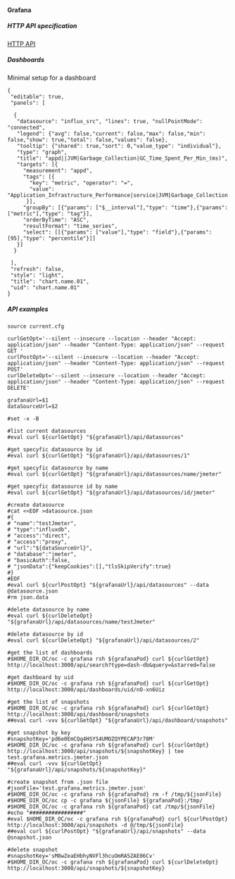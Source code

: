 #### Grafana

##### HTTP API specification

[HTTP API](../utils.maintenance/grafana/samples.grafana.http.api.bash)

##### Dashboards

Minimal setup for a dashboard

    {
     "editable": true,
     "panels": [
    
      {
       "datasource": "influx_src", "lines": true, "nullPointMode": "connected",
       "legend": {"avg": false,"current": false,"max": false,"min": false,"show": true,"total": false,"values": false},
       "tooltip": {"shared": true,"sort": 0,"value_type": "individual"},
       "type": "graph",
       "title": "appd||JVM|Garbage_Collection|GC_Time_Spent_Per_Min_(ms)",
       "targets": [{
         "measurement": "appd",
         "tags": [{
           "key": "metric", "operator": "=",
           "value": "Application_Infrastructure_Performance|service|JVM|Garbage_Collection|GC_Time_Spent_Per_Min_(ms)"
          }],
         "groupBy": [{"params": ["$__interval"],"type": "time"},{"params": ["metric"],"type": "tag"}],
         "orderByTime": "ASC",
         "resultFormat": "time_series",
         "select": [[{"params": ["value"],"type": "field"},{"params": [95],"type": "percentile"}]]
       }]
      }
    
     ],
     "refresh": false,
     "style": "light",
     "title": "chart.name.01",
     "uid": "chart.name.01"
    }

##### API examples

    source current.cfg
    
    curlGetOpt='--silent --insecure --location --header "Accept: application/json" --header "Content-Type: application/json" --request GET '
    curlPostOpt='--silent --insecure --location --header "Accept: application/json" --header "Content-Type: application/json" --request POST'
    curlDeleteOpt='--silent --insecure --location --header "Accept: application/json" --header "Content-Type: application/json" --request DELETE'
    
    grafanaUrl=$1
    dataSourceUrl=$2
    
    #set -x -B
    
    #list current datasources
    #eval curl ${curlGetOpt} "${grafanaUrl}/api/datasources"
    
    #get specyfic datasource by id
    #eval curl ${curlGetOpt} "${grafanaUrl}/api/datasources/1"
    
    #get specyfic datasource by name
    #eval curl ${curlGetOpt} "${grafanaUrl}/api/datasources/name/jmeter"
    
    #get specyfic datasource id by name
    #eval curl ${curlGetOpt} "${grafanaUrl}/api/datasources/id/jmeter"
    
    #create datasource
    #cat <<EOF >datasource.json
    #{
    # "name":"testJmeter",
    # "type":"influxdb",
    # "access":"direct",
    # "access":"proxy",
    # "url":"${dataSourceUrl}",
    # "database":"jmeter",
    # "basicAuth":false,
    # "jsonData":{"keepCookies":[],"tlsSkipVerify":true}    
    #}
    #EOF
    #eval curl ${curlPostOpt} "${grafanaUrl}/api/datasources" --data @datasource.json
    #rm json.data
    
    #delete datasource by name
    #eval curl ${curlDeleteOpt} "${grafanaUrl}/api/datasources/name/testJmeter"
    
    #delete datasource by id
    #eval curl ${curlDeleteOpt} "${grafanaUrl}/api/datasources/2"
    
    #get the list of dashboards
    #$HOME_DIR_OC/oc -c grafana rsh ${grafanaPod} curl ${curlGetOpt} http://localhost:3000/api/search?type=dash-db&query=&starred=false
    
    #get dashboard by uid
    #$HOME_DIR_OC/oc -c grafana rsh ${grafanaPod} curl ${curlGetOpt} http://localhost:3000/api/dashboards/uid/nO-xn6Uiz
    
    #get the list of snapshots
    #$HOME_DIR_OC/oc -c grafana rsh ${grafanaPod} curl ${curlGetOpt} http://localhost:3000/api/dashboard/snapshots
    ##eval curl -vvv ${curlGetOpt} "${grafanaUrl}/api/dashboard/snapshots"
    
    #get snapshot by key
    #snapshotKey='pd6e0EmCQq4HSYS4UMOZQYPECAP3r78M'
    #$HOME_DIR_OC/oc -c grafana rsh ${grafanaPod} curl ${curlGetOpt} http://localhost:3000/api/snapshots/${snapshotKey} | tee test.grafana.metrics.jmeter.json
    ##eval curl -vvv ${curlGetOpt} "${grafanaUrl}/api/snapshots/${snapshotKey}"
    
    #create snapshot from .json file
    #jsonFile='test.grafana.metrics.jmeter.json'
    #$HOME_DIR_OC/oc -c grafana rsh ${grafanaPod} rm -f /tmp/${jsonFile}
    #$HOME_DIR_OC/oc cp -c grafana ${jsonFile} ${grafanaPod}:/tmp/
    #$HOME_DIR_OC/oc -c grafana rsh ${grafanaPod} cat /tmp/${jsonFile}
    #echo "#################"
    #eval $HOME_DIR_OC/oc -c grafana rsh ${grafanaPod} curl ${curlPostOpt} http://localhost:3000/api/snapshots -d @/tmp/${jsonFile}
    ##eval curl ${curlPostOpt} "${grafanaUrl}/api/snapshots" --data @snapshot.json
    
    #delete snapshot
    #snapshotKey='sM8wZeaEHbhyNVFl3hcuOmRA5ZAE06Cv'
    #$HOME_DIR_OC/oc -c grafana rsh ${grafanaPod} curl ${curlDeleteOpt} http://localhost:3000/api/snapshots/${snapshotKey}
